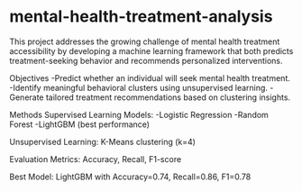 # mental-health-treatment-analysis
This project addresses the growing challenge of mental health treatment accessibility by developing a machine learning framework that both predicts treatment-seeking behavior and recommends personalized interventions.

Objectives
-Predict whether an individual will seek mental health treatment.
-Identify meaningful behavioral clusters using unsupervised learning.
-Generate tailored treatment recommendations based on clustering insights.

Methods
Supervised Learning Models:
-Logistic Regression
-Random Forest
-LightGBM (best performance)

Unsupervised Learning:
K-Means clustering (k=4)

Evaluation Metrics:
Accuracy, Recall, F1-score

Best Model:
LightGBM with Accuracy=0.74, Recall=0.86, F1=0.78


